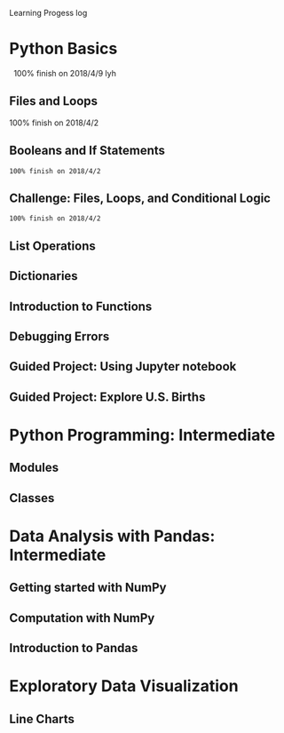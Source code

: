 Learning Progess log


# Python Basics
   100% finish on 2018/4/9 lyh
## Files and Loops
   100% finish on 2018/4/2
## Booleans and If Statements
    100% finish on 2018/4/2
## Challenge: Files, Loops, and Conditional Logic
    100% finish on 2018/4/2
## List Operations

## Dictionaries

## Introduction to Functions

## Debugging Errors

## Guided Project: Using Jupyter notebook

## Guided Project: Explore U.S. Births

# Python Programming: Intermediate

## Modules

## Classes

# Data Analysis with Pandas: Intermediate

## Getting started with NumPy
## Computation with NumPy
## Introduction to Pandas

# Exploratory Data Visualization

## Line Charts
